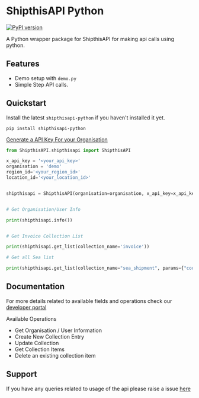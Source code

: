 # ShipthisAPI Python 

[![PyPI version](https://badge.fury.io/py/shipthisapi-python.svg)](https://badge.fury.io/py/shipthisapi-python)

A Python wrapper package for ShipthisAPI for making api calls using python.


Features
--------

* Demo setup with ``demo.py``
* Simple Step API calls.

Quickstart
----------


Install the latest `shipthisapi-python`
if you haven't installed it yet.


    pip install shipthisapi-python


[Generate a API Key For your Organisation](https://shipthis.crisp.help/en/article/how-to-generate-an-api-key-1qnsq1d/?bust=1633352029281)


```python
from ShipthisAPI.shipthisapi import ShipthisAPI

x_api_key = '<your_api_key>'
organisation = 'demo'
region_id='<your_region_id>'
location_id='<your_location_id>'


shipthisapi = ShipthisAPI(organisation=organisation, x_api_key=x_api_key, region_id=region_id, location_id=location_id)


# Get Organisation/User Info 

print(shipthisapi.info())


# Get Invoice Collection List

print(shipthisapi.get_list(collection_name='invoice'))

# Get all Sea list

print(shipthisapi.get_list(collection_name="sea_shipment", params={"count": 2}))


```


Documentation
-----------

For more details related to available fields and operations check our [developer portal](https://developer.shipthis.co)


 Available Operations 

-  Get Organisation / User Information
-  Create New Collection Entry
-  Update Collection
-  Get Collection Items
-  Delete an existing collection item



Support
------------------

If you have any queries related to usage of the api please raise a issue [here](https://github.com/shipthisco/shipthisapi-python) 




